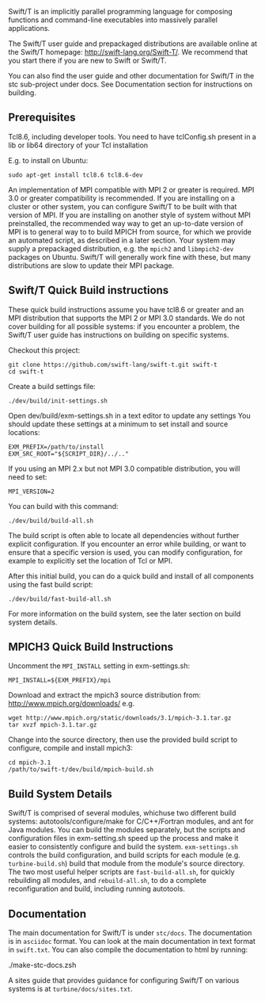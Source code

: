 Swift/T is an implicitly parallel programming language for composing functions
and command-line executables into massively parallel applications.

The Swift/T user guide and prepackaged distributions are available online at
the Swift/T homepage: http://swift-lang.org/Swift-T/.  We recommend
that you start there if you are new to Swift or Swift/T.

You can also find the user guide and other documentation for Swift/T
in the stc sub-project under docs.  See Documentation section for
instructions on building.

Prerequisites
-------------
Tcl8.6, including developer tools.  You need to have tclConfig.sh present
in a lib or lib64 directory of your Tcl installation

E.g. to install on Ubuntu:

    sudo apt-get install tcl8.6 tcl8.6-dev

An implementation of MPI compatible with MPI 2 or greater is required.
MPI 3.0 or greater compatibility is recommended.  If you are installing on
a cluster or other system, you can configure Swift/T to be built with that
version of MPI.  If you are installing on another style of system without
MPI preinstalled, the recommended way way to get an up-to-date version of
MPI is to general way to to build MPICH from source, for which we provide
an automated script, as described in a later section.  Your system may
supply a prepackaged distribution, e.g. the `mpich2` and `libmpich2-dev`
packages on Ubuntu.
Swift/T will generally work fine with these, but many distributions are
slow to update their MPI package.

Swift/T Quick Build instructions
--------------------------------
These quick build instructions assume you have tcl8.6 or greater
and an MPI distribution that supports the MPI 2 or MPI 3.0 standards.
We do not cover building for all possible systems: if you encounter
a problem, the Swift/T user guide has instructions on building on
specific systems.

Checkout this project:

    git clone https://github.com/swift-lang/swift-t.git swift-t
    cd swift-t

Create a build settings file:

    ./dev/build/init-settings.sh

Open dev/build/exm-settings.sh in a text editor to update any settings
You should update these settings at a minimum to set install and source
locations:
    
    EXM_PREFIX=/path/to/install
    EXM_SRC_ROOT="${SCRIPT_DIR}/../.."

If you using an MPI 2.x but not MPI 3.0 compatible distribution, you will
need to set:
 
    MPI_VERSION=2

You can build with this command:

    ./dev/build/build-all.sh

The build script is often able to locate all dependencies without
further explicit configuration.  If you encounter an error while
building, or want to ensure that a specific version is used, you can
modify configuration, for example to explicitly set the location of
Tcl or MPI.

After this initial build, you can do a quick build and install of
all components using the fast build script:

    ./dev/build/fast-build-all.sh

For more information on the build system, see the later section on
build system details.

MPICH3 Quick Build Instructions
-------------------------------
Uncomment the `MPI_INSTALL` setting in exm-settings.sh:

    MPI_INSTALL=${EXM_PREFIX}/mpi

Download and extract the mpich3 source distribution from:
http://www.mpich.org/downloads/ e.g.

    wget http://www.mpich.org/static/downloads/3.1/mpich-3.1.tar.gz
    tar xvzf mpich-3.1.tar.gz

Change into the source directory, then use the provided build script
to configure, compile and install mpich3:

    cd mpich-3.1
    /path/to/swift-t/dev/build/mpich-build.sh

Build System Details
--------------------
Swift/T is comprised of several modules, whichuse two different build systems:
autotools/configure/make for C/C++/Fortran modules, and ant for Java modules.
You can build the modules separately, but the scripts and configuration files
in exm-setting.sh speed up the process and make it easier to consistently
configure and build the system.  `exm-settings.sh` controls the build
configuration, and build scripts for each module (e.g. `turbine-build.sh`)
build that module from the module's source directory.  The two most useful
helper scripts are `fast-build-all.sh`, for quickly rebuilding all modules,
and `rebuild-all.sh`, to do a complete reconfiguration and build, including
running autotools.

Documentation
-------------
The main documentation for Swift/T is under `stc/docs`.  The documentation
is in `asciidoc` format.  You can look at the main documentation in text
format in `swift.txt`.  You can also compile the documentation to html
by running:

  ./make-stc-docs.zsh 

A sites guide that provides guidance for configuring Swift/T on various
systems is at `turbine/docs/sites.txt`.
